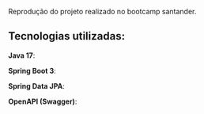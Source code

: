Reprodução do projeto realizado no bootcamp santander.


## Tecnologias utilizadas:
  **Java 17**:
  
  **Spring Boot 3**: 
  
  **Spring Data JPA**: 
  
  **OpenAPI (Swagger)**: 



